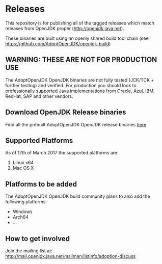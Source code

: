 # Releases

This repository is for publishing all of the tagged releases which match releases from OpenJDK proper (http://openjdk.java.net).

These binaries are built using an openly shared build tool chain (see https://github.com/AdoptOpenJDK/openjdk-build)

## WARNING: THESE ARE NOT FOR PRODUCTION USE

The AdoptOpenJDK OpenJDK binaries are not fully tested (JCK/TCK + further testing) and verified. For production you should
look to professionally supported Java implementations from Oracle, Azul, IBM, RedHat, SAP and other vendors.

## Download OpenJDK Release binaries

Find all the prebuilt AdoptOpenJDK OpenJDK release binaries [here](https://github.com/AdoptOpenJDK/openjdk-releases/releases)

## Supported Platforms

As of 17th of March 2017 the supported platforms are:

1. Linux x64
1. Mac OS X

## Platforms to be added

The AdoptOpenJDK OpenJDK build community plans to also add the following platforms:

* Windows
* Arch64
* ...

## How to get involved

Join the mailing list at: http://mail.openjdk.java.net/mailman/listinfo/adoption-discuss
